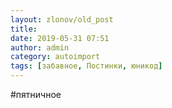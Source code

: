 ```yaml
---
layout: zlonov/old_post
title: 
date: 2019-05-31 07:51
author: admin
category: autoimport
tags: [забавное, Постинки, юникод]
---
```


#пятничное


<!-- wp:image {"id":72195} -->
<figure class="wp-block-image"><img src="/assets/uploads/unicode-1024x550.jpg" alt="" class="wp-image-72195"/></figure>
<!-- /wp:image -->
